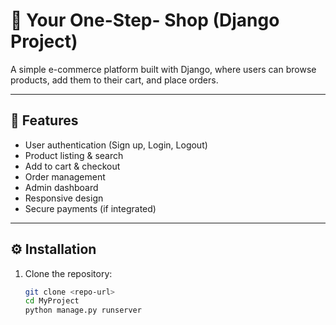 # 🛒 Your One-Step-  Shop (Django Project)

A simple e-commerce platform built with Django, where users can browse products, add them to their cart, and place orders.

---

## 🚀 Features
- User authentication (Sign up, Login, Logout)
- Product listing & search
- Add to cart & checkout
- Order management
- Admin dashboard
- Responsive design
- Secure payments (if integrated)

---

## ⚙️ Installation

1. Clone the repository:
   ```bash
   git clone <repo-url>
   cd MyProject
   python manage.py runserver
   
